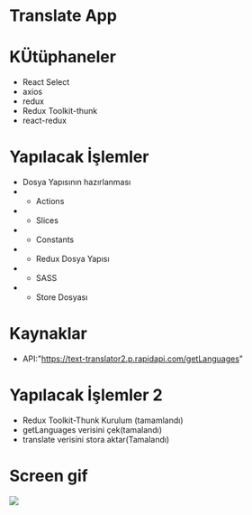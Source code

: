# Translate App

# KÜtüphaneler

- React Select
- axios
- redux
- Redux Toolkit-thunk
- react-redux

# Yapılacak İşlemler

- Dosya Yapısının hazırlanması
- - Actions
- - Slices
- - Constants
- - Redux Dosya Yapısı
- - SASS
- - Store Dosyası

# Kaynaklar

- API:"https://text-translator2.p.rapidapi.com/getLanguages"

# Yapılacak İşlemler 2

- Redux Toolkit-Thunk Kurulum (tamamlandı)
- getLanguages verisini çek(tamalandı)
- translate verisini stora aktar(Tamalandı)

<h1>Screen gif</h1>

<img src='./translate.gif'/>
